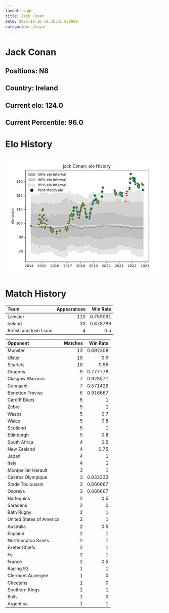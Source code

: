 ```yaml
---  
layout: page  
title: Jack Conan  
date: 2022-11-16 11:35:01.883998  
categories: player  
---
```

# Jack Conan

## Positions: N8

## Country: Ireland

## Current elo: 124.0

## Current Percentile: 96.0

# Elo History


![elo history](history_JackConan.png)
# Match History


| Team                    |   Appearances |   Win Rate |
|:------------------------|--------------:|-----------:|
| Leinster                |           110 |   0.759091 |
| Ireland                 |            33 |   0.878788 |
| British and Irish Lions |             4 |   0.5      |

| Opponent                 |   Matches |   Win Rate |
|:-------------------------|----------:|-----------:|
| Munster                  |        13 |   0.692308 |
| Ulster                   |        10 |   0.9      |
| Scarlets                 |        10 |   0.55     |
| Dragons                  |         9 |   0.777778 |
| Glasgow Warriors         |         7 |   0.928571 |
| Connacht                 |         7 |   0.571429 |
| Benetton Treviso         |         6 |   0.916667 |
| Cardiff Blues            |         6 |   1        |
| Zebre                    |         5 |   1        |
| Wasps                    |         5 |   0.7      |
| Wales                    |         5 |   0.8      |
| Scotland                 |         5 |   1        |
| Edinburgh                |         5 |   0.8      |
| South Africa             |         4 |   0.5      |
| New Zealand              |         4 |   0.75     |
| Japan                    |         4 |   1        |
| Italy                    |         4 |   1        |
| Montpellier Herault      |         3 |   1        |
| Castres Olympique        |         3 |   0.833333 |
| Stade Toulousain         |         3 |   0.666667 |
| Ospreys                  |         3 |   0.666667 |
| Harlequins               |         2 |   0.5      |
| Saracens                 |         2 |   0        |
| Bath Rugby               |         2 |   1        |
| United States of America |         2 |   1        |
| Australia                |         2 |   0.5      |
| England                  |         2 |   1        |
| Northampton Saints       |         2 |   1        |
| Exeter Chiefs            |         2 |   1        |
| Fiji                     |         2 |   1        |
| France                   |         2 |   0.5      |
| Racing 92                |         1 |   1        |
| Clermont Auvergne        |         1 |   0        |
| Cheetahs                 |         1 |   0        |
| Southern Kings           |         1 |   1        |
| Bulls                    |         1 |   0        |
| Argentina                |         1 |   1        |